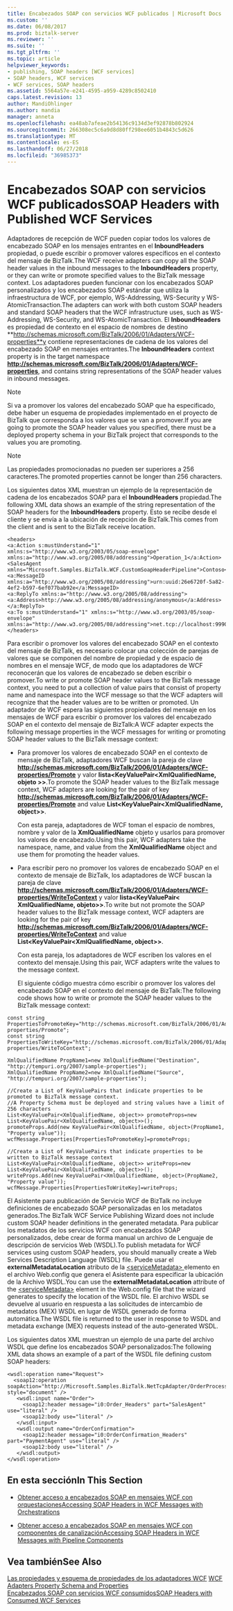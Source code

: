```yaml
---
title: Encabezados SOAP con servicios WCF publicados | Microsoft Docs
ms.custom: ''
ms.date: 06/08/2017
ms.prod: biztalk-server
ms.reviewer: ''
ms.suite: ''
ms.tgt_pltfrm: ''
ms.topic: article
helpviewer_keywords:
- publishing, SOAP headers [WCF services]
- SOAP headers, WCF services
- WCF services, SOAP headers
ms.assetid: 5564a57e-e241-4595-a959-4289c8502410
caps.latest.revision: 13
author: MandiOhlinger
ms.author: mandia
manager: anneta
ms.openlocfilehash: ea48ab7afeae2b54136c9134d3ef92878b802924
ms.sourcegitcommit: 266308ec5c6a9d8d80ff298ee6051b4843c5d626
ms.translationtype: MT
ms.contentlocale: es-ES
ms.lasthandoff: 06/27/2018
ms.locfileid: "36985373"
---
```

# <a name="soap-headers-with-published-wcf-services"></a><span data-ttu-id="087b5-102">Encabezados SOAP con servicios WCF publicados</span><span class="sxs-lookup"><span data-stu-id="087b5-102">SOAP Headers with Published WCF Services</span></span>
<span data-ttu-id="087b5-103">Adaptadores de recepción de WCF pueden copiar todos los valores de encabezado SOAP en los mensajes entrantes en el **InboundHeaders** propiedad, o puede escribir o promover valores específicos en el contexto del mensaje de BizTalk.</span><span class="sxs-lookup"><span data-stu-id="087b5-103">The WCF receive adapters can copy all the SOAP header values in the inbound messages to the **InboundHeaders** property, or they can write or promote specified values to the BizTalk message context.</span></span> <span data-ttu-id="087b5-104">Los adaptadores pueden funcionar con los encabezados SOAP personalizados y los encabezados SOAP estándar que utiliza la infraestructura de WCF, por ejemplo, WS-Addressing, WS-Security y WS-AtomicTransaction.</span><span class="sxs-lookup"><span data-stu-id="087b5-104">The adapters can work with both custom SOAP headers and standard SOAP headers that the WCF infrastructure uses, such as WS-Addressing, WS-Security, and WS-AtomicTransaction.</span></span> <span data-ttu-id="087b5-105">El **InboundHeaders** es propiedad de contexto en el espacio de nombres de destino **http://schemas.microsoft.com/BizTalk/2006/01/Adapters/WCF-properties**y contiene representaciones de cadena de los valores del encabezado SOAP en mensajes entrantes.</span><span class="sxs-lookup"><span data-stu-id="087b5-105">The **InboundHeaders** context property is in the target namespace **http://schemas.microsoft.com/BizTalk/2006/01/Adapters/WCF-properties**, and contains string representations of the SOAP header values in inbound messages.</span></span>  
  
> [!NOTE]
>  <span data-ttu-id="087b5-106">Si va a promover los valores del encabezado SOAP que ha especificado, debe haber un esquema de propiedades implementado en el proyecto de BizTalk que corresponda a los valores que se van a promover.</span><span class="sxs-lookup"><span data-stu-id="087b5-106">If you are going to promote the SOAP header values you specified, there must be a deployed property schema in your BizTalk project that corresponds to the values you are promoting.</span></span>  
  
> [!NOTE]
>  <span data-ttu-id="087b5-107">Las propiedades promocionadas no pueden ser superiores a 256 caracteres.</span><span class="sxs-lookup"><span data-stu-id="087b5-107">The promoted properties cannot be longer than 256 characters.</span></span>  
  
 <span data-ttu-id="087b5-108">Los siguientes datos XML muestran un ejemplo de la representación de cadena de los encabezados SOAP para el **InboundHeaders** propiedad.</span><span class="sxs-lookup"><span data-stu-id="087b5-108">The following XML data shows an example of the string representation of the SOAP headers for the **InboundHeaders** property.</span></span> <span data-ttu-id="087b5-109">Esto se recibe desde el cliente y se envía a la ubicación de recepción de BizTalk.</span><span class="sxs-lookup"><span data-stu-id="087b5-109">This comes from the client and is sent to the BizTalk receive location.</span></span>  
  
```  
<headers>  
<a:Action s:mustUnderstand="1" xmlns:s="http://www.w3.org/2003/05/soap-envelope" xmlns:a="http://www.w3.org/2005/08/addressing">Operation_1</a:Action>  
<SalesAgent xmlns="Microsoft.Samples.BizTalk.WCF.CustomSoapHeaderPipeline">Contoso</SalesAgent>  
<a:MessageID xmlns:a="http://www.w3.org/2005/08/addressing">urn:uuid:26e6720f-5a82-4ef2-b597-6ef077bab92e</a:MessageID>  
<a:ReplyTo xmlns:a="http://www.w3.org/2005/08/addressing"><a:Address>http://www.w3.org/2005/08/addressing/anonymous</a:Address></a:ReplyTo>  
<a:To s:mustUnderstand="1" xmlns:s="http://www.w3.org/2003/05/soap-envelope" xmlns:a="http://www.w3.org/2005/08/addressing">net.tcp://localhost:9990/NetTcpOrderProcess</a:To>  
</headers>  
```  
  
 <span data-ttu-id="087b5-110">Para escribir o promover los valores del encabezado SOAP en el contexto del mensaje de BizTalk, es necesario colocar una colección de parejas de valores que se componen del nombre de propiedad y de espacio de nombres en el mensaje WCF, de modo que los adaptadores de WCF reconocerán que los valores de encabezado se deben escribir o promover.</span><span class="sxs-lookup"><span data-stu-id="087b5-110">To write or promote SOAP header values to the BizTalk message context, you need to put a collection of value pairs that consist of property name and namespace into the WCF message so that the WCF adapters will recognize that the header values are to be written or promoted.</span></span> <span data-ttu-id="087b5-111">Un adaptador de WCF espera las siguientes propiedades del mensaje en los mensajes de WCF para escribir o promover los valores del encabezado SOAP en el contexto del mensaje de BizTalk:</span><span class="sxs-lookup"><span data-stu-id="087b5-111">A WCF adapter expects the following message properties in the WCF messages for writing or promoting SOAP header values to the BizTalk message context:</span></span>  
  
- <span data-ttu-id="087b5-112">Para promover los valores de encabezado SOAP en el contexto de mensaje de BizTalk, adaptadores WCF buscan la pareja de clave **http://schemas.microsoft.com/BizTalk/2006/01/Adapters/WCF-properties/Promote** y valor **lista\<KeyValuePair\<XmlQualifiedName, objeto \>\>**.</span><span class="sxs-lookup"><span data-stu-id="087b5-112">To promote the SOAP header values to the BizTalk message context, WCF adapters are looking for the pair of key **http://schemas.microsoft.com/BizTalk/2006/01/Adapters/WCF-properties/Promote** and value **List\<KeyValuePair\<XmlQualifiedName, object\>\>**.</span></span>  
  
   <span data-ttu-id="087b5-113">Con esta pareja, adaptadores de WCF toman el espacio de nombres, nombre y valor de la **XmlQualifiedName** objeto y usarlos para promover los valores de encabezado.</span><span class="sxs-lookup"><span data-stu-id="087b5-113">Using this pair, WCF adapters take the namespace, name, and value from the **XmlQualifiedName** object and use them for promoting the header values.</span></span>  
  
- <span data-ttu-id="087b5-114">Para escribir pero no promover los valores de encabezado SOAP en el contexto de mensaje de BizTalk, los adaptadores de WCF buscan la pareja de clave **http://schemas.microsoft.com/BizTalk/2006/01/Adapters/WCF-properties/WriteToContext** y valor **lista\<KeyValuePair\< XmlQualifiedName, objeto\>\>**.</span><span class="sxs-lookup"><span data-stu-id="087b5-114">To write but not promote the SOAP header values to the BizTalk message context, WCF adapters are looking for the pair of key **http://schemas.microsoft.com/BizTalk/2006/01/Adapters/WCF-properties/WriteToContext** and value **List\<KeyValuePair\<XmlQualifiedName, object\>\>**.</span></span>  
  
   <span data-ttu-id="087b5-115">Con esta pareja, los adaptadores de WCF escriben los valores en el contexto del mensaje.</span><span class="sxs-lookup"><span data-stu-id="087b5-115">Using this pair, WCF adapters write the values to the message context.</span></span>  
  
  <span data-ttu-id="087b5-116">El siguiente código muestra cómo escribir o promover los valores del encabezado SOAP en el contexto del mensaje de BizTalk:</span><span class="sxs-lookup"><span data-stu-id="087b5-116">The following code shows how to write or promote the SOAP header values to the BizTalk message context:</span></span>  
  
```  
const string PropertiesToPromoteKey="http://schemas.microsoft.com/BizTalk/2006/01/Adapters/WCF-properties/Promote";  
const string PropertiesToWriteKey="http://schemas.microsoft.com/BizTalk/2006/01/Adapters/WCF-properties/WriteToContext";  
  
XmlQualifiedName PropName1=new XmlQualifiedName("Destination", "http://tempuri.org/2007/sample-properties");  
XmlQualifiedName PropName2=new XmlQualifiedName("Source", "http://tempuri.org/2007/sample-properties");  
  
//Create a List of KeyValuePairs that indicate properties to be promoted to BizTalk message context.   
//A Property Schema must be deployed and string values have a limit of 256 characters  
List<KeyValuePair<XmlQualifiedName, object>> promoteProps=new List<KeyValuePair<XmlQualifiedName, object>>();  
promoteProps.Add(new KeyValuePair<XmlQualifiedName, object>(PropName1, "Property value"));  
wcfMessage.Properties[PropertiesToPromoteKey]=promoteProps;  
  
//Create a List of KeyValuePairs that indicate properties to be written to BizTalk message context  
List<KeyValuePair<XmlQualifiedName, object>> writeProps=new List<KeyValuePair<XmlQualifiedName, object>>();  
writeProps.Add(new KeyValuePair<XmlQualifiedName, object>(PropName2, "Property value"));  
wcfMessage.Properties[PropertiesToWriteKey]=writeProps;  
```  
  
 <span data-ttu-id="087b5-117">El Asistente para publicación de Servicio WCF de BizTalk no incluye definiciones de encabezado SOAP personalizadas en los metadatos generados.</span><span class="sxs-lookup"><span data-stu-id="087b5-117">The BizTalk WCF Service Publishing Wizard does not include custom SOAP header definitions in the generated metadata.</span></span> <span data-ttu-id="087b5-118">Para publicar los metadatos de los servicios WCF con encabezados SOAP personalizados, debe crear de forma manual un archivo de Lenguaje de descripción de servicios Web (WSDL).</span><span class="sxs-lookup"><span data-stu-id="087b5-118">To publish metadata for WCF services using custom SOAP headers, you should manually create a Web Services Description Language (WSDL) file.</span></span> <span data-ttu-id="087b5-119">Puede usar el **externalMetadataLocation** atributo de la [ \<serviceMetadata\> ](http://go.microsoft.com/fwlink/?LinkId=89121) elemento en el archivo Web.config que genera el Asistente para especificar la ubicación de la Archivo WSDL.</span><span class="sxs-lookup"><span data-stu-id="087b5-119">You can use the **externalMetadataLocation** attribute of the [\<serviceMetadata\>](http://go.microsoft.com/fwlink/?LinkId=89121) element in the Web.config file that the wizard generates to specify the location of the WSDL file.</span></span> <span data-ttu-id="087b5-120">El archivo WSDL se devuelve al usuario en respuesta a las solicitudes de intercambio de metadatos (MEX) WSDL en lugar de WSDL generado de forma automática.</span><span class="sxs-lookup"><span data-stu-id="087b5-120">The WSDL file is returned to the user in response to WSDL and metadata exchange (MEX) requests instead of the auto-generated WSDL.</span></span>  
  
 <span data-ttu-id="087b5-121">Los siguientes datos XML muestran un ejemplo de una parte del archivo WSDL que define los encabezados SOAP personalizados:</span><span class="sxs-lookup"><span data-stu-id="087b5-121">The following XML data shows an example of a part of the WSDL file defining custom SOAP headers:</span></span>  
  
```  
<wsdl:operation name="Request">  
  <soap12:operation soapAction="http://Microsoft.Samples.BizTalk.NetTcpAdapter/OrderProcess/IOrderProcess/Request" style="document" />   
   <wsdl:input name="Order">  
     <soap12:header message="i0:Order_Headers" part="SalesAgent" use="literal" />   
     <soap12:body use="literal" />   
   </wsdl:input>  
   <wsdl:output name="OrderConfirmation">  
     <soap12:header message="i0:OrderConfirmation_Headers" part="PaymentAgent" use="literal" />   
     <soap12:body use="literal" />   
   </wsdl:output>  
</wsdl:operation>  
```  
  
## <a name="in-this-section"></a><span data-ttu-id="087b5-122">En esta sección</span><span class="sxs-lookup"><span data-stu-id="087b5-122">In This Section</span></span>  
  
-   [<span data-ttu-id="087b5-123">Obtener acceso a encabezados SOAP en mensajes WCF con orquestaciones</span><span class="sxs-lookup"><span data-stu-id="087b5-123">Accessing SOAP Headers in WCF Messages with Orchestrations</span></span>](../core/accessing-soap-headers-in-wcf-messages-with-orchestrations.md)  
  
-   [<span data-ttu-id="087b5-124">Obtener acceso a encabezados SOAP en mensajes WCF con componentes de canalización</span><span class="sxs-lookup"><span data-stu-id="087b5-124">Accessing SOAP Headers in WCF Messages with Pipeline Components</span></span>](../core/accessing-soap-headers-in-wcf-messages-with-pipeline-components.md)  
  
## <a name="see-also"></a><span data-ttu-id="087b5-125">Vea también</span><span class="sxs-lookup"><span data-stu-id="087b5-125">See Also</span></span>  
 <span data-ttu-id="087b5-126">[Las propiedades y esquema de propiedades de los adaptadores WCF](../core/wcf-adapters-property-schema-and-properties.md) </span><span class="sxs-lookup"><span data-stu-id="087b5-126">[WCF Adapters Property Schema and Properties](../core/wcf-adapters-property-schema-and-properties.md) </span></span>  
 [<span data-ttu-id="087b5-127">Encabezados SOAP con servicios WCF consumidos</span><span class="sxs-lookup"><span data-stu-id="087b5-127">SOAP Headers with Consumed WCF Services</span></span>](../core/soap-headers-with-consumed-wcf-services.md)